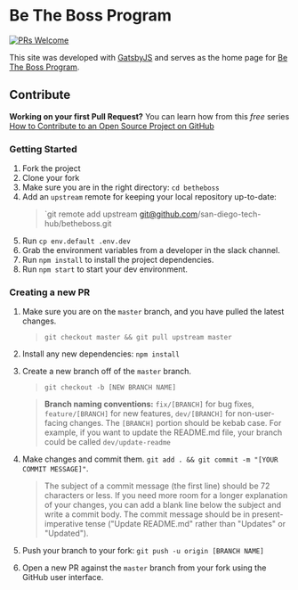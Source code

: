 # Be The Boss Program

[![PRs Welcome](https://img.shields.io/badge/PRs-welcome-brightgreen.svg?style=flat-square)](http://makeapullrequest.com)

This site was developed with [GatsbyJS](https://www.gatsbyjs.org/) and serves as the home page for [Be The Boss Program](https://bethebossprogram.org).

## Contribute

**Working on your first Pull Request?** You can learn how from this _free_ series [How to Contribute to an Open Source Project on GitHub](https://egghead.io/series/how-to-contribute-to-an-open-source-project-on-github)

### Getting Started

1. Fork the project
2. Clone your fork
3. Make sure you are in the right directory: `cd betheboss`
4. Add an `upstream` remote for keeping your local repository up-to-date:
   > `git remote add upstream git@github.com/san-diego-tech-hub/betheboss.git
5. Run `cp env.default .env.dev`
6. Grab the environment variables from a developer in the slack channel.
7. Run `npm install` to install the project dependencies.
8. Run `npm start` to start your dev environment.

### Creating a new PR

1. Make sure you are on the `master` branch, and you have pulled the latest changes.

   > `git checkout master && git pull upstream master`

2. Install any new dependencies: `npm install`

3. Create a new branch off of the `master` branch.

   > `git checkout -b [NEW BRANCH NAME]`

   > **Branch naming conventions:** `fix/[BRANCH]` for bug fixes, `feature/[BRANCH]` for new features, `dev/[BRANCH]` for non-user-facing changes. The `[BRANCH]` portion should be kebab case. For example, if you want to update the README.md file, your branch could be called `dev/update-readme`

4. Make changes and commit them. `git add . && git commit -m "[YOUR COMMIT MESSAGE]"`.

   > The subject of a commit message (the first line) should be 72 characters or less. If you need more room for a longer explanation of your changes, you can add a blank line below the subject and write a commit body. The commit message should be in present-imperative tense ("Update README.md" rather than "Updates" or "Updated").

5. Push your branch to your fork: `git push -u origin [BRANCH NAME]`

6. Open a new PR against the `master` branch from your fork using the GitHub user interface.
